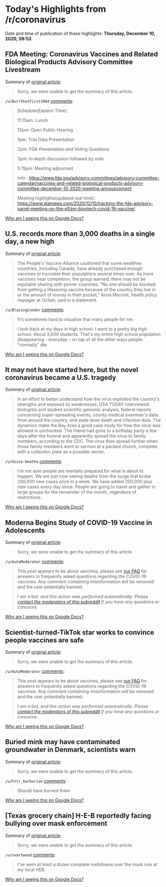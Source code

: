 # Today's Highlights from /r/coronavirus

Date and time of publication of these highlights: **Thursday, December 10, 2020, 09:53**.

## FDA Meeting: Coronavirus Vaccines and Related Biological Products Advisory Committee Livestream

Summary of [original article](https://youtu.be/owveMJBTc2I):

> Sorry, we were unable to get the summary of this article.

`/u/BurrShotFirst1804` [comments](https://www.reddit.com/r/Coronavirus/comments/kagant/fda_meeting_coronavirus_vaccines_and_related/):

> Schedule(Eastern Time):
> 
> 11:15am: Lunch
> 
> 12pm: Open Public Hearing
> 
> 1pm: Trial Data Presentation
> 
> 2pm: FDA Presentation and Voting Questions
> 
> 3pm: In depth discussion followed by vote
> 
> 5:15pm: Meeting adjourned
> 
> Info : https://www.fda.gov/advisory-committees/advisory-committee-calendar/vaccines-and-related-biological-products-advisory-committee-december-10-2020-meeting-announcement
> 
> Meeting highlights(updated real time): https://www.statnews.com/2020/12/10/tracking-the-fda-advisory-panel-meeting-on-the-pfizer-biontech-covid-19-vaccine/

[Why am I seeing this on Google Docs?](https://docs.google.com/document/d/1Dc6We63vOXIZsc0op-Bt4abqkYjXzOigalQqFxmvvbM/edit?usp=sharing)

## U.S. records more than 3,000 deaths in a single day, a new high

Summary of [original article](https://www.washingtonpost.com/nation/2020/12/09/coronavirus-covid-live-updates-us/):

> The People's Vaccine Alliance cautioned that some wealthier countries, including Canada, have already purchased enough vaccines to inoculate their populations several times over. As more vaccines near completion, the group warned, there may not be equitable sharing with poorer countries. "No one should be blocked from getting a lifesaving vaccine because of the country they live in or the amount of money in their pocket," Anna Marriott, health policy manager at Oxfam, said in a statement.

`/u/BlazingCondor` [comments](https://www.reddit.com/r/Coronavirus/comments/ka426t/us_records_more_than_3000_deaths_in_a_single_day/):

> It's sometimes hard to visualize that many people for me.
> 
> I look back at my days in high school.  I went to a pretty big high school.  About 3,000 students.  That's my entire high school population disappearing - everyday - on top of all the other ways people "normally" die.

[Why am I seeing this on Google Docs?](https://docs.google.com/document/d/1Dc6We63vOXIZsc0op-Bt4abqkYjXzOigalQqFxmvvbM/edit?usp=sharing)

## It may not have started here, but the novel coronavirus became a U.S. tragedy

Summary of [original article](https://www.usatoday.com/in-depth/news/2020/12/10/how-u-s-failed-meet-coronavirus-pandemic-challenge/3507121001/):

> In an effort to better understand how the virus exploited the country's strengths and exposed its weaknesses, USA TODAY interviewed biologists and studied scientific genomic analysis, federal reports concerning super-spreading events, county medical examiner's data from around the country, and state-level death and infection data. The dynamics make the Bay Area a good case study for how the virus was allowed in unchecked. The friend had gone to a birthday party a few days after the funeral and apparently spread the virus to family members, according to the CDC. The virus then spread further when those family members went to sermon at a packed church, complete with a collection plate as a possible vector.

`/u/Uisce-beatha` [comments](https://www.reddit.com/r/Coronavirus/comments/kagn8t/it_may_not_have_started_here_but_the_novel/):

> I'm not sure people are mentally prepared for what is about to happen. We are just now seeing deaths from the surge that broke 200,000 new cases once in a week. We have added 200,000 plus new cases every day since. People are going to travel and gather in large groups for the remainder of the month, regardless of restrictions.

[Why am I seeing this on Google Docs?](https://docs.google.com/document/d/1Dc6We63vOXIZsc0op-Bt4abqkYjXzOigalQqFxmvvbM/edit?usp=sharing)

## Moderna Begins Study of COVID-19 Vaccine in Adolescents

Summary of [original article](https://www.usnews.com/news/world/articles/2020-12-10/moderna-begins-study-of-covid-19-vaccine-in-adolescents):

> Sorry, we were unable to get the summary of this article.

`/u/AutoModerator` [comments](https://www.reddit.com/r/Coronavirus/comments/kaelry/moderna_begins_study_of_covid19_vaccine_in/):

> This post appears to be about vaccines, please see [our FAQ](https://www.reddit.com/r/Coronavirus/wiki/faq#wiki_where_can_i_find_information_about_the_mechanism_and_progress_of_vaccines.3F) for answers to frequently asked questions regarding the COVID-19 vaccines. Any comment containing misinformation will be removed and the user potentially banned.
> 
> 
> *I am a bot, and this action was performed automatically. Please [contact the moderators of this subreddit](/message/compose/?to=/r/Coronavirus) if you have any questions or concerns.*

[Why am I seeing this on Google Docs?](https://docs.google.com/document/d/1Dc6We63vOXIZsc0op-Bt4abqkYjXzOigalQqFxmvvbM/edit?usp=sharing)

## Scientist-turned-TikTok star works to convince people vaccines are safe

Summary of [original article](https://www.cbsnews.com/video/scientist-turned-tiktok-star-works-to-convince-people-vaccines-are-safe/):

> Sorry, we were unable to get the summary of this article.

`/u/AutoModerator` [comments](https://www.reddit.com/r/Coronavirus/comments/kah2sk/scientistturnedtiktok_star_works_to_convince/):

> This post appears to be about vaccines, please see [our FAQ](https://www.reddit.com/r/Coronavirus/wiki/faq#wiki_where_can_i_find_information_about_the_mechanism_and_progress_of_vaccines.3F) for answers to frequently asked questions regarding the COVID-19 vaccines. Any comment containing misinformation will be removed and the user potentially banned.
> 
> 
> *I am a bot, and this action was performed automatically. Please [contact the moderators of this subreddit](/message/compose/?to=/r/Coronavirus) if you have any questions or concerns.*

[Why am I seeing this on Google Docs?](https://docs.google.com/document/d/1Dc6We63vOXIZsc0op-Bt4abqkYjXzOigalQqFxmvvbM/edit?usp=sharing)

## Buried mink may have contaminated groundwater in Denmark, scientists warn

Summary of [original article](https://www.independent.co.uk/news/world/europe/mink-denmark-buried-water-coronavirus-b1769325.html):

> Sorry, we were unable to get the summary of this article.

`/u/httr_barbarian` [comments](https://www.reddit.com/r/Coronavirus/comments/kafqmr/buried_mink_may_have_contaminated_groundwater_in/):

> Should have burned them

[Why am I seeing this on Google Docs?](https://docs.google.com/document/d/1Dc6We63vOXIZsc0op-Bt4abqkYjXzOigalQqFxmvvbM/edit?usp=sharing)

## [Texas grocery chain] H-E-B reportedly facing bullying over mask enforcement

Summary of [original article](https://www.kvue.com/article/news/local/h-e-b-mask-enforcement-bullying-report/269-3668bba6-cdc3-4f94-96c2-56216503fd81):

> Sorry, we were unable to get the summary of this article.

`/u/svartwood` [comments](https://www.reddit.com/r/Coronavirus/comments/kadund/texas_grocery_chain_heb_reportedly_facing/):

> I've seen at least a dozen complete meltdowns over the mask rule at my local HEB.

[Why am I seeing this on Google Docs?](https://docs.google.com/document/d/1Dc6We63vOXIZsc0op-Bt4abqkYjXzOigalQqFxmvvbM/edit?usp=sharing)

